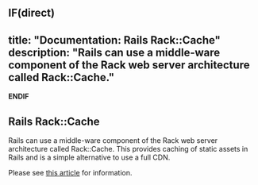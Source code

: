 **IF(direct)**
---
title: "Documentation: Rails Rack::Cache"
description: "Rails can use a middle-ware component of the Rack web server architecture called Rack::Cache."
---
**ENDIF**

## Rails Rack::Cache

Rails can use a middle-ware component of the Rack web server architecture
called Rack::Cache. This provides caching of static assets in Rails and is a
simple alternative to use a full CDN.

Please see [this
article](https://devcenter.heroku.com/articles/rack-cache-memcached-rails31#configure-rails-cache-store)
for information.
